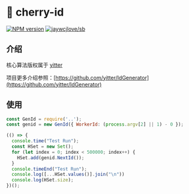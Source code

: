 <!--
 * @Description: 
 * @author: bubao
 * @Date: 2021-06-07 14:44:04
 * @LastEditors: bubao
 * @LastEditTime: 2021-06-15 13:44:15
-->

# 🌸 cherry-id

[![NPM version](https://img.shields.io/npm/v/cherry-id.svg)](https://www.npmjs.com/package/cherry-id) [![jaywcjlove/sb](https://jaywcjlove.github.io/sb/lang/english.svg)](README.md)

## 介绍

核心算法版权属于 [yitter](https://github.com/yitter)

项目更多介绍参照：[https://github.com/yitter/IdGenerator](https://github.com/yitter/IdGenerator)

## 使用

```js
const GenId = require('..');
const genid = new GenId({ WorkerId: (process.argv[2] || 1) - 0 });

(() => {
  console.time("Test Run");
  const HSet = new Set();
  for (let index = 0; index < 500000; index++) {
    HSet.add(genid.NextId());
  }
  console.timeEnd("Test Run");
  console.log([...HSet.values()].join("\n"))
  console.log(HSet.size);
})();
```

